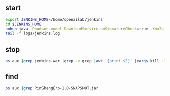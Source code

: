 

## start

```bash
export JENKINS_HOME=/home/openailab/jenkins
cd $JENKINS_HOME
nohup java -Dhudson.model.DownloadService.noSignatureCheck=true -Xmx2g -jar jenkins.war --httpPort=8080 > logs/jenkins.log 2>&1 &
tail -f logs/jenkins.log
```



## stop

```bash
ps aux |grep jenkins.war |grep -v grep |awk '{print $2}' |xargs kill -9
```



## find

```bash
ps aux |grep PinShengErp-1.0-SNAPSHOT.jar
```

